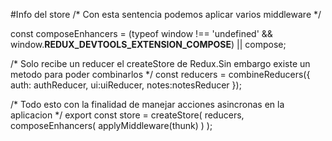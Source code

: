 #Info del store
/* Con esta sentencia podemos aplicar varios middleware */

const composeEnhancers = (typeof window !== 'undefined' && window.__REDUX_DEVTOOLS_EXTENSION_COMPOSE__) || compose;

/* Solo recibe un reducer el createStore de Redux.Sin embargo existe un metodo para poder combinarlos */
const reducers = combineReducers({
    auth: authReducer,
    ui:uiReducer,
    notes:notesReducer
});


/* Todo esto con la finalidad de manejar acciones asincronas en la aplicacion */
export const store = createStore(
    reducers,
    composeEnhancers(
        applyMiddleware(thunk)
    )
);